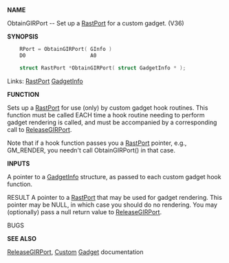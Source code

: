 
**NAME**

ObtainGIRPort -- Set up a [RastPort](_00AF) for a custom gadget. (V36)

**SYNOPSIS**

```c
    RPort = ObtainGIRPort( GInfo )
    D0                     A0

    struct RastPort *ObtainGIRPort( struct GadgetInfo * );

```
Links: [RastPort](_00AF) [GadgetInfo](_00D2) 

**FUNCTION**

Sets up a [RastPort](_00AF) for use (only) by custom gadget hook routines.
This function must be called EACH time a hook routine needing
to perform gadget rendering is called, and must be accompanied
by a corresponding call to [ReleaseGIRPort](ReleaseGIRPort).

Note that if a hook function passes you a [RastPort](_00AF) pointer,
e.g., GM_RENDER, you needn't call ObtainGIRPort() in that case.

**INPUTS**

A pointer to a [GadgetInfo](_00D2) structure, as passed to each custom
gadget hook function.

RESULT
A pointer to a [RastPort](_00AF) that may be used for gadget rendering.
This pointer may be NULL, in which case you should do no rendering.
You may (optionally) pass a null return value to [ReleaseGIRPort](ReleaseGIRPort).

BUGS

**SEE ALSO**

[ReleaseGIRPort](ReleaseGIRPort), [Custom](_00CD) [Gadget](_00D4) documentation
